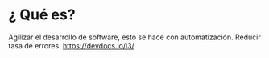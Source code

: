 # ¿ Qué es?
Agilizar el desarrollo de software, esto se hace con automatización.
Reducir tasa de errores.
https://devdocs.io/i3/
